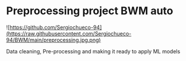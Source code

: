 # Preprocessing project BWM auto

![https://github.com/Sergiochueco-94](https://raw.githubusercontent.com/Sergiochueco-94/BWM/main/preprocessing.jpg.png)


Data cleaning, Pre-processing and making it ready to apply ML models
